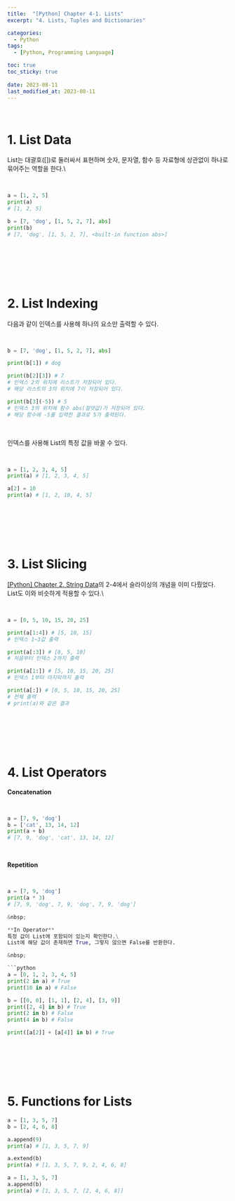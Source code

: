```yaml
---
title:  "[Python] Chapter 4-1. Lists"
excerpt: "4. Lists, Tuples and Dictionaries"

categories:
  - Python
tags:
  - [Python, Programming Language]

toc: true
toc_sticky: true
 
date: 2023-08-11
last_modified_at: 2023-08-11
---
```


&nbsp;

# 1. List Data
List는 대괄호([])로 둘러싸서 표현하며 숫자, 문자열, 함수 등 자료형에 상관없이 하나로 묶어주는 역할을 한다.\

&nbsp;

```python
a = [1, 2, 5]
print(a)
# [1, 2, 5]

b = [7, 'dog', [1, 5, 2, 7], abs]
print(b)
# [7, 'dog', [1, 5, 2, 7], <built-in function abs>]
```

&nbsp;

&nbsp;

&nbsp;

# 2. List Indexing
다음과 같이 인덱스를 사용해 하나의 요소만 출력할 수 있다.

&nbsp;

```python
b = [7, 'dog', [1, 5, 2, 7], abs]

print(b[1]) # dog

print(b[2][3]) # 7
# 인덱스 2의 위치에 리스트가 저장되어 있다.
# 해당 리스트의 3의 위치에 7이 저장되어 있다.

print(b[3](-5)) # 5
# 인덱스 3의 위치에 함수 abs(절댓값)가 저장되어 있다.
# 해당 함수에 -5를 입력한 결과로 5가 출력된다.
```

&nbsp;

인덱스를 사용해 List의 특정 값을 바꿀 수 있다.

&nbsp;

```python
a = [1, 2, 3, 4, 5]
print(a) # [1, 2, 3, 4, 5]

a[2] = 10
print(a) # [1, 2, 10, 4, 5]
```

&nbsp;

&nbsp;

&nbsp;

# 3. List Slicing
[[Python] Chapter 2. String Data](https://shine-loi.github.io/python/202308068/#2-4-slicing%EC%8A%AC%EB%9D%BC%EC%9D%B4%EC%8B%B1)의 2-4에서 슬라이싱의 개념을 이미 다뤘었다.\
List도 이와 비슷하게 적용할 수 있다.\

&nbsp;

```python
a = [0, 5, 10, 15, 20, 25]

print(a[1:4]) # [5, 10, 15]
# 인덱스 1~3값 출력

print(a[:3]) # [0, 5, 10]
# 처음부터 인덱스 2까지 출력

print(a[1:]) # [5, 10, 15, 20, 25]
# 인덱스 1부터 마지막까지 출력

print(a[:]) # [0, 5, 10, 15, 20, 25]
# 전체 출력
# print(a)와 같은 결과
```

&nbsp;

&nbsp;

&nbsp;

# 4. List Operators
**Concatenation**

&nbsp;

```python
a = [7, 9, 'dog']
b = ['cat', 13, 14, 12]
print(a + b)
# [7, 9, 'dog', 'cat', 13, 14, 12]
```

&nbsp;

**Repetition**

&nbsp;

```python
a = [7, 9, 'dog']
print(a * 3)
# [7, 9, 'dog', 7, 9, 'dog', 7, 9, 'dog']

&nbsp;

**In Operator**
특정 값이 List에 포함되어 있는지 확인한다.\
List에 해당 값이 존재하면 True, 그렇지 않으면 False를 반환한다.

&nbsp;

```python
a = [0, 1, 2, 3, 4, 5]
print(2 in a) # True
print(10 in a) # False

b = [[0, 0], [1, 1], [2, 4], [3, 9]]
print([2, 4] in b) # True
print(2 in b) # False
print(4 in b) # False

print([a[2]] + [a[4]] in b) # True
```

&nbsp;

&nbsp;

&nbsp;

# 5. Functions for Lists
```python
a = [1, 3, 5, 7]
b = [2, 4, 6, 8]

a.append(9)
print(a) # [1, 3, 5, 7, 9]

a.extend(b)
print(a) # [1, 3, 5, 7, 9, 2, 4, 6, 8]

a = [1, 3, 5, 7]
a.append(b)
print(a) # [1, 3, 5, 7, [2, 4, 6, 8]]
```
